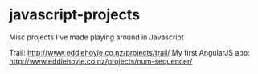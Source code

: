 javascript-projects
===================

Misc projects I've made playing around in Javascript

Trail: http://www.eddiehoyle.co.nz/projects/trail/
My first AngularJS app: http://www.eddiehoyle.co.nz/projects/num-sequencer/
